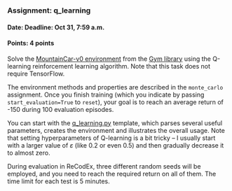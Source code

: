 ### Assignment: q_learning
#### Date: Deadline: Oct 31, 7:59 a.m.
#### Points: 4 points

Solve the [MountainCar-v0 environment](https://www.gymlibrary.dev/environments/classic_control/mountain_car/)
from the [Gym library](https://www.gymlibrary.dev/) using the Q-learning
reinforcement learning algorithm. Note that this task does not require
TensorFlow.

The environment methods and properties are described in the `monte_carlo` assignment.
Once you finish training (which you indicate by passing `start_evaluation=True`
to `reset`), your goal is to reach an average return of -150 during 100
evaluation episodes.

You can start with the [q_learning.py](https://github.com/ufal/npfl122/tree/master/labs/03/q_learning.py)
template, which parses several useful parameters, creates the environment
and illustrates the overall usage. Note that setting hyperparameters of
Q-learning is a bit tricky – I usually start with a larger value of $ε$ (like 0.2
or even 0.5) and then gradually decrease it to almost zero.

During evaluation in ReCodEx, three different random seeds will be employed, and
you need to reach the required return on all of them. The time limit for each
test is 5 minutes.
